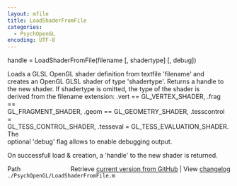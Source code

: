 ```yaml
---
layout: mfile
title: LoadShaderFromFile
categories:
  - PsychOpenGL
encoding: UTF-8
---
```


handle = LoadShaderFromFile(filename [, shadertype] [, debug])  

Loads a GLSL OpenGL shader definition from textfile 'filename' and  
creates an OpenGL GLSL shader of type 'shadertype'. Returns a handle to  
the new shader. If shadertype is omitted, the type of the shader is  
derived from the filename extension: .vert == GL\_VERTEX\_SHADER, .frag ==  
GL\_FRAGMENT\_SHADER, .geom == GL\_GEOMETRY\_SHADER, .tesscontrol =  
GL\_TESS\_CONTROL\_SHADER, .tesseval = GL\_TESS\_EVALUATION\_SHADER. The  
optional 'debug' flag allows to enable debugging output.  

On successfull load & creation, a 'handle' to the new shader is returned.  



<div class="code_header" style="text-align:right;">
  <span style="float:left;">Path&nbsp;&nbsp;</span> <span class="counter">Retrieve <a href=
  "https://raw.github.com/Psychtoolbox-3/Psychtoolbox-3/beta/./PsychOpenGL/LoadShaderFromFile.m">current version from GitHub</a> | View <a href=
  "https://github.com/Psychtoolbox-3/Psychtoolbox-3/commits/beta/./PsychOpenGL/LoadShaderFromFile.m">changelog</a></span>
</div>
<div class="code">
  <code>./PsychOpenGL/LoadShaderFromFile.m</code>
</div>
